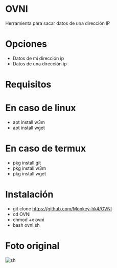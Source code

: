 # OVNI
Herramienta para sacar datos de una dirección IP
# Opciones
- Datos de mi dirección ip
- Datos de una dirección ip 

# Requisitos
# En caso de linux
- apt install w3m
- apt install wget
# En caso de termux
- pkg install git
- pkg install w3m
- pkg install wget

# Instalación
- git clone https://github.com/Monkey-hk4/OVNI
- cd OVNI
- chmod +x ovni
- bash ovni.sh

# Foto original

![sh](https://i.postimg.cc/1z3p1ZRC/IMG-20201217-214748.jpg)
